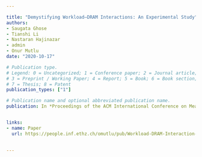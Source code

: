 ```yaml
---

title: "Demystifying Workload–DRAM Interactions: An Experimental Study"
authors:
- Saugata Ghose
- Tianshi Li
- Nastaran Hajinazar
- admin
- Onur Mutlu
date: "2020-10-17"

# Publication type.
# Legend: 0 = Uncategorized; 1 = Conference paper; 2 = Journal article;
# 3 = Preprint / Working Paper; 4 = Report; 5 = Book; 6 = Book section;
# 7 = Thesis; 8 = Patent
publication_types: ["1"]

# Publication name and optional abbreviated publication name.
publication: In *Proceedings of the ACM International Conference on Measurement and Modeling of Computer Systems (SIGMETRICS)*


links:
- name: Paper
  url: https://people.inf.ethz.ch/omutlu/pub/Workload-DRAM-Interaction-Analysis_sigmetrics19_pomacs19.pdf
  

---
```

